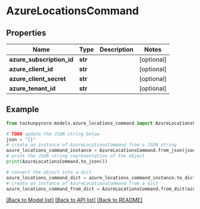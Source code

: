 # AzureLocationsCommand


## Properties

Name | Type | Description | Notes
------------ | ------------- | ------------- | -------------
**azure_subscription_id** | **str** |  | [optional] 
**azure_client_id** | **str** |  | [optional] 
**azure_client_secret** | **str** |  | [optional] 
**azure_tenant_id** | **str** |  | [optional] 

## Example

```python
from taikunpycore.models.azure_locations_command import AzureLocationsCommand

# TODO update the JSON string below
json = "{}"
# create an instance of AzureLocationsCommand from a JSON string
azure_locations_command_instance = AzureLocationsCommand.from_json(json)
# print the JSON string representation of the object
print(AzureLocationsCommand.to_json())

# convert the object into a dict
azure_locations_command_dict = azure_locations_command_instance.to_dict()
# create an instance of AzureLocationsCommand from a dict
azure_locations_command_from_dict = AzureLocationsCommand.from_dict(azure_locations_command_dict)
```
[[Back to Model list]](../README.md#documentation-for-models) [[Back to API list]](../README.md#documentation-for-api-endpoints) [[Back to README]](../README.md)



